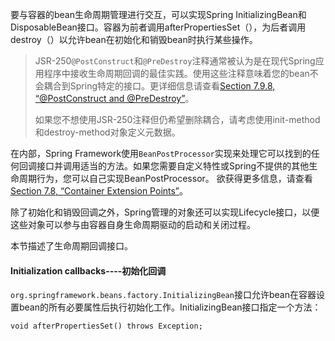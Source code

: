 要与容器的bean生命周期管理进行交互，可以实现Spring InitializingBean和DisposableBean接口。容器为前者调用afterPropertiesSet（），为后者调用destroy（）以允许bean在初始化和销毁bean时执行某些操作。

> JSR-250`@PostConstruct`和`@PreDestroy`注释通常被认为是在现代Spring应用程序中接收生命周期回调的最佳实践。使用这些注释意味着您的bean不会耦合到Spring特定的接口。更详细信息请查看[Section 7.9.8, “@PostConstruct and @PreDestroy”](https://docs.spring.io/spring/docs/4.3.20.RELEASE/spring-framework-reference/htmlsingle/#beans-postconstruct-and-predestroy-annotations)。
>
> 如果您不想使用JSR-250注释但仍希望删除耦合，请考虑使用init-method和destroy-method对象定义元数据。

在内部，Spring Framework使用`BeanPostProcessor`实现来处理它可以找到的任何回调接口并调用适当的方法。如果您需要自定义特性或Spring不提供的其他生命周期行为，您可以自己实现BeanPostProcessor。 欲获得更多信息，请查看[Section 7.8, “Container Extension Points”](https://docs.spring.io/spring/docs/4.3.20.RELEASE/spring-framework-reference/htmlsingle/#beans-factory-extension)。

除了初始化和销毁回调之外，Spring管理的对象还可以实现Lifecycle接口，以便这些对象可以参与由容器自身生命周期驱动的启动和关闭过程。

本节描述了生命周期回调接口。

#### Initialization callbacks----初始化回调

`org.springframework.beans.factory.InitializingBean`接口允许bean在容器设置bean的所有必要属性后执行初始化工作。InitializingBean接口指定一个方法：

```
void afterPropertiesSet() throws Exception;
```





